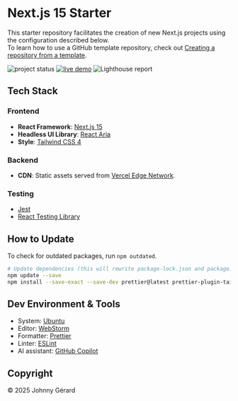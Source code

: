# Next.js 15 Starter

This starter repository facilitates the creation of new Next.js projects using the configuration described below.  
To learn how to use a GitHub template repository, check out [Creating a repository from a template](https://docs.github.com/en/repositories/creating-and-managing-repositories/creating-a-repository-from-a-template).

![project status](https://img.shields.io/badge/status-work%20in%20progress-red?style=for-the-badge)
[![live demo](https://img.shields.io/badge/live_demo-blue?style=for-the-badge)](https://starter-nextjs-15.vercel.app/)
![Lighthouse report](https://img.shields.io/badge/lighthouse-%23F44B21?style=for-the-badge&logo=lighthouse&logoColor=fff)

## Tech Stack

### Frontend

- **React Framework**: [Next.js 15](https://nextjs.org/)
- **Headless UI Library**: [React Aria](https://react-spectrum.adobe.com/react-aria/index.html)
- **Style**: [Tailwind CSS 4](https://tailwindcss.com/)

### Backend

- **CDN**: Static assets served from [Vercel Edge Network](https://vercel.com/docs/edge-network/overview).

### Testing

- [Jest](https://jestjs.io/)
- [React Testing Library](https://testing-library.com/docs/react-testing-library/intro/)

## How to Update

To check for outdated packages, run `npm outdated`.

```bash
# Update dependencies (this will rewrite package-lock.json and package.json)
npm update --save
npm install --save-exact --save-dev prettier@latest prettier-plugin-tailwindcss@latest
```

## Dev Environment & Tools

- System: [Ubuntu](https://ubuntu.com/desktop)
- Editor: [WebStorm](https://www.jetbrains.com/webstorm/)
- Formatter: [Prettier](https://prettier.io/)
- Linter: [ESLint](https://eslint.org/)
- AI assistant: [GitHub Copilot](https://github.com/features/copilot)

## Copyright

© 2025 Johnny Gérard
